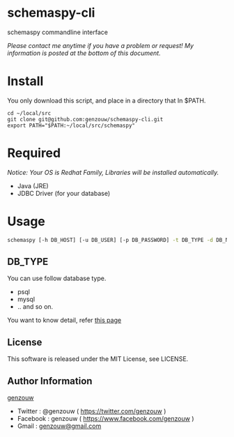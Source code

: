 # schemaspy-cli

schemaspy commandline interface

*Please contact me anytime if you have a problem or request! My information is posted at the bottom of this document.*

# Install

You only download this script, and place in a directory that In $PATH.

```bash:ex
cd ~/local/src
git clone git@github.com:genzouw/schemaspy-cli.git
export PATH="$PATH:~/local/src/schemaspy"
```

# Required

*Notice: Your OS is Redhat Family, Libraries will be installed automatically.*

* Java (JRE)
* JDBC Driver (for your database)


# Usage

```bash
schemaspy [-h DB_HOST] [-u DB_USER] [-p DB_PASSWORD] -t DB_TYPE -d DB_NAME
```

## DB_TYPE

You can use follow database type.

- psql
- mysql
- .. and so on.

You want to know detail, refer [this page](http://schemaspy.sourceforge.net/)


## License

This software is released under the MIT License, see LICENSE.


## Author Information

[genzouw](https://genzouw.com)

* Twitter   : @genzouw ( https://twitter.com/genzouw )
* Facebook  : genzouw ( https://www.facebook.com/genzouw )
* Gmail     : genzouw@gmail.com
